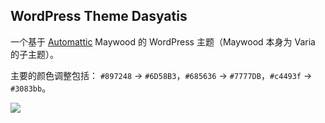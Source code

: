 ## WordPress Theme Dasyatis

一个基于 [Automattic](https://automattic.com/) Maywood 的 WordPress 主题（Maywood 本身为 Varia 的子主题）。

主要的颜色调整包括： `#897248` -> `#6D58B3`，`#685636` -> `#7777DB`，`#c4493f` -> `#3083bb`。

![](https://www.bobby285271.top/wp-content/uploads/2020/03/wallpaper-origin.jpg)
